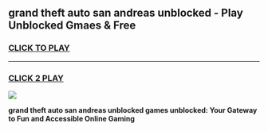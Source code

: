 
## grand theft auto san andreas unblocked - Play Unblocked Gmaes & Free
<h3>
<a href="https://news.freeplayer.one?title=grand_theft_auto_san_andreas_unblocked&ref=16F">CLICK TO PLAY</a></h3>
<hr>

<h3>
<a href="https://news.freeplayer.one?title=grand_theft_auto_san_andreas_unblocked&ref=16F">CLICK 2 PLAY</a>
  
</h3>

<a href="https://news.freeplayer.one?title=grand_theft_auto_san_andreas_unblocked&ref=16F/"><img src="https://clearcache.store/games.png"></a>


**grand theft auto san andreas unblocked games unblocked: Your Gateway to Fun and Accessible Online Gaming**
